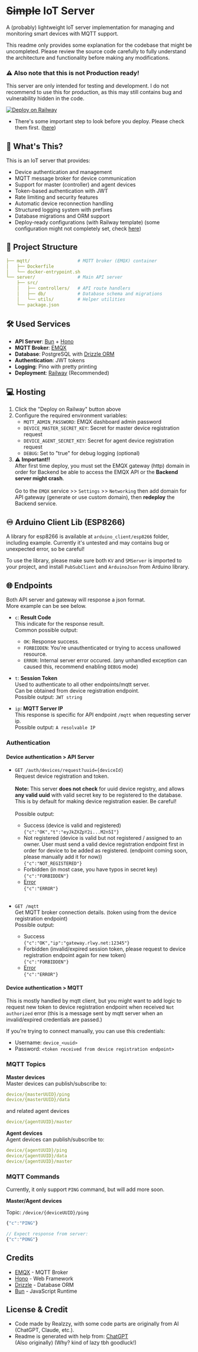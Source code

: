 # ~~Simple~~ IoT Server

A (probably) lightweight IoT server implementation for managing and monitoring smart devices with MQTT support.

This readme only provides some explanation for the codebase that might be uncompleted. Please review the source code carefully to fully understand the architecture and functionality before making any modifications.

### ⚠️ Also note that this is not Production ready!
This server are only intended for testing and development. I do not recommend to use this for production, as this may still contains bug and vulnerability hidden in the code.

[![Deploy on Railway](https://railway.app/button.svg)](https://railway.com/template/3Jbbxj?referralCode=4iJO-9)

- There's some important step to look before you deploy. Please check them first. ([here](#hosting))

## 🤔 What's This?

This is an IoT server that provides:
- Device authentication and management
- MQTT message broker for device communication  
- Support for master (controller) and agent devices
- Token-based authentication with JWT
- Rate limiting and security features
- Automatic device reconnection handling
- Structured logging system with prefixes
- Database migrations and ORM support
- Deploy-ready configurations (with Railway template) (some configuration might not completely set, check [here](#hosting))

## 📂 Project Structure

```yaml
├── mqtt/                  # MQTT broker (EMQX) container
│   ├── Dockerfile
│   └── docker-entrypoint.sh
└── server/                # Main API server
    ├── src/
    │   ├── controllers/   # API route handlers
    │   ├── db/            # Database schema and migrations 
    │   └── utils/         # Helper utilities
    └── package.json
```

## 🛠️ Used Services

- **API Server**: [Bun](https://bun.sh) + [Hono](https://hono.dev)
- **MQTT Broker**: [EMQX](https://www.emqx.io)
- **Database**: PostgreSQL with [Drizzle ORM](https://orm.drizzle.team)
- **Authentication**: JWT tokens
- **Logging**: Pino with pretty printing
- **Deployment**: [Railway](https://railway.app) (Recommended)

<a name="hosting"></a>
## 💻 Hosting

1. Click the "Deploy on Railway" button above
2. Configure the required environment variables:
   - `MQTT_ADMIN_PASSWORD`: EMQX dashboard admin password
   - `DEVICE_MASTER_SECRET_KEY`: Secret for master device registration request
   - `DEVICE_AGENT_SECRET_KEY`: Secret for agent device registration request
   - `DEBUG`: Set to "true" for debug logging (optional)
3. ⚠️ **Important!!** <br>After first time deploy, you must set the EMQX gateway (http) domain in order for Backend be able to access the EMQX API or the **Backend server might crash**.<br><br>Go to the `EMQX` service >> `Settings` >> `Networking` then add domain for API gateway (generate or use custom domain), then **redeploy** the Backend service.

## ♾️ Arduino Client Lib (ESP8266)

A library for esp8266 is available at `arduino_client/esp8266` folder, including example. Currently it's untested and may contains bug or unexpected error, so be careful!

To use the library, please make sure both `KV` and `SMServer` is imported to your project, and install `PubSubClient` and `ArduinoJson` from Arduino library.

## 🌐 Endpoints

Both API server and gateway will response a json format.<br>
More example can be see below.

- <a name="end-code"></a> `c`: **Result Code**<br>
This indicate for the response result.<br>
Common possible output: 
  - `OK`: Response success.
  - `FORBIDDEN`: You're unauthenticated or trying to access unallowed resource.
  - `ERROR`: Internal server error occured. (any unhandled exception can caused this, recommend enabling `DEBUG` mode)

- `t`: **Session Token**<br>
Used to authenticate to all other endpoints/mqtt server.<br>
Can be obtained from device registration endpoint.<br>
Possible output: `JWT string`

- `ip`: **MQTT Server IP**<br>
This response is specific for API endpoint `/mqtt` when requesting server ip.<br>
Possible output: `A resolvable IP`

### Authentication

#### Device authentication > API Server
- <a name="endpoints/auth/devices/request"></a> `GET /auth/devices/request?uuid={deviceId}`<br>
Request device registration and token.<br><br>
**Note:** This server **does not check** for uuid device registry, and allows **any valid uuid** with valid secret key to be registered to the database. This is by default for making device registration easier. Be careful!<br><br>
Possible output:<br>
  - Success (device is valid and registered)<br>
  `{"c":"OK","t":"eyJkZXZpY2i...M2n5I"}`
  - Not registered (device is valid but not registered / assigned to an owner. User must send a valid device registration endpoint first in order for device to be added as registered. (endpoint coming soon, please manually add it for now))<br>
  `{"c":"NOT_REGISTERED"}`<br>
  - Forbidden (in most case, you have typos in secret key)
  `{"c":"FORBIDDEN"}`<br>
  - [Error](#end-code)<br>
  `{"c":"ERROR"}`<br><br>

- <a name="endpoints/mqtt" style="margin-top:-20px;"></a> `GET /mqtt`<br>
Get MQTT broker connection details. (token using from the device registration endpoint)<br>
Possible output:<br>
  - Success<br>
  `{"c":"OK","ip":"gateway.rlwy.net:12345"}`
  - Forbidden (invalid/expired session token, please request to device registration endpoint again for new token)<br>
  `{"c":"FORBIDDEN"}`<br>
  - [Error](#end-code)<br>
  `{"c":"ERROR"}`

#### Device authentication > MQTT
This is mostly handled by mqtt client, but you might want to add logic to request new token to device registration endpoint when received `Not authorized` error (this is a message sent by mqtt server when an invalid/expired credentials are passed.)

If you're trying to connect manually, you can use this credentials:
- Username: `device_<uuid>`
- Password: `<token received from device registration endpoint>`

### MQTT Topics

**Master devices**<br>
Master devices can publish/subscribe to:
```yaml
device/{masterUUID}/ping
device/{masterUUID}/data
```
and related agent devices
```yaml
device/{agentUUID}/master
```

**Agent devices**<br>
Agent devices can publish/subscribe to:
```yaml
device/{agentUUID}/ping
device/{agentUUID}/data
device/{agentUUID}/master
```

### MQTT Commands

Currently, it only support `PING` command, but will add more soon.

**Master/Agent devices**

Topic: `/device/{deviceUUID}/ping`
```js
{"c":"PING"}

// Expect response from server: 
{"c":"PONG"}
```

## Credits

- [EMQX](https://www.emqx.io) - MQTT Broker
- [Hono](https://hono.dev) - Web Framework  
- [Drizzle](https://orm.drizzle.team) - Database ORM
- [Bun](https://bun.sh) - JavaScript Runtime

## License & Credit

- Code made by Realzzy, with some code parts are originally from AI (ChatGPT, Claude, etc.).
- Readme is generated with help from: [ChatGPT](https://chatgpt.com)<br>
(Also originally) (Why? kind of lazy tbh goodluck!)
